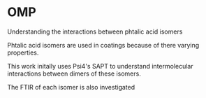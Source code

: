 # OMP
Understanding the interactions between phtalic acid isomers

Phtalic acid isomers are used in coatings because of there varying properties.  

This work initally uses Psi4's SAPT to understand intermolecular interactions between dimers of these isomers.

The FTIR of each isomer is also investigated 


